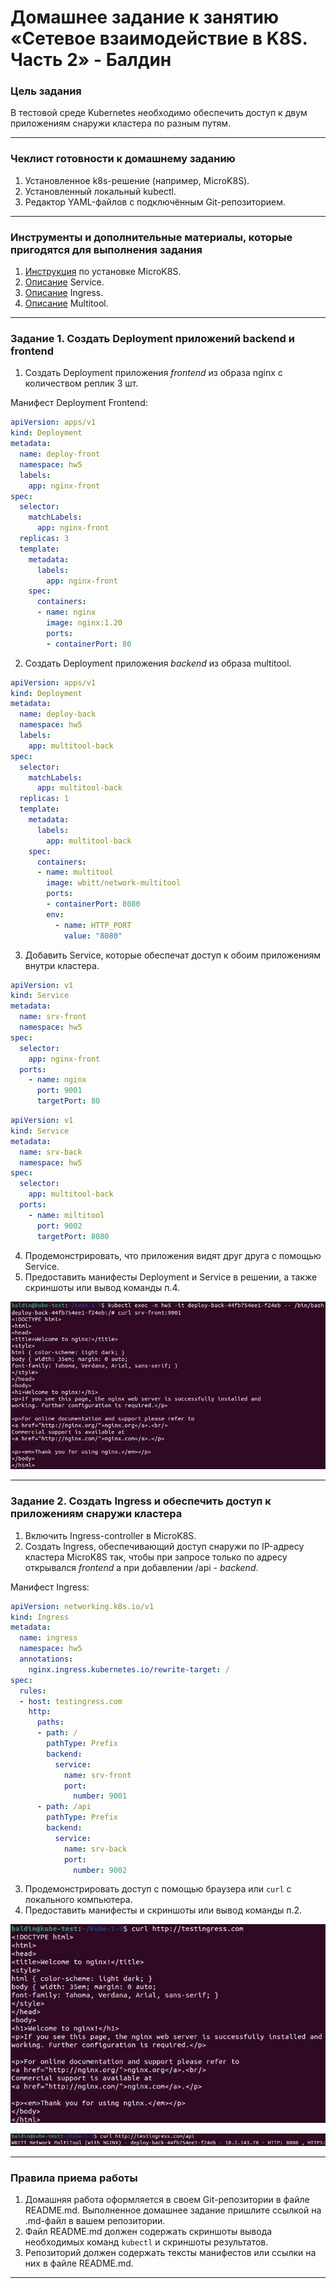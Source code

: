 # Домашнее задание к занятию «Сетевое взаимодействие в K8S. Часть 2» - Балдин

### Цель задания

В тестовой среде Kubernetes необходимо обеспечить доступ к двум приложениям снаружи кластера по разным путям.

------

### Чеклист готовности к домашнему заданию

1. Установленное k8s-решение (например, MicroK8S).
2. Установленный локальный kubectl.
3. Редактор YAML-файлов с подключённым Git-репозиторием.

------

### Инструменты и дополнительные материалы, которые пригодятся для выполнения задания

1. [Инструкция](https://microk8s.io/docs/getting-started) по установке MicroK8S.
2. [Описание](https://kubernetes.io/docs/concepts/services-networking/service/) Service.
3. [Описание](https://kubernetes.io/docs/concepts/services-networking/ingress/) Ingress.
4. [Описание](https://github.com/wbitt/Network-MultiTool) Multitool.

------

### Задание 1. Создать Deployment приложений backend и frontend

1. Создать Deployment приложения _frontend_ из образа nginx с количеством реплик 3 шт.

Манифест Deployment Frontend:

```yaml
apiVersion: apps/v1
kind: Deployment
metadata:
  name: deploy-front
  namespace: hw5
  labels:
    app: nginx-front
spec:
  selector:
    matchLabels:
      app: nginx-front
  replicas: 3
  template:
    metadata:
      labels:
        app: nginx-front
    spec:
      containers:
      - name: nginx
        image: nginx:1.20
        ports:
        - containerPort: 80
```

2. Создать Deployment приложения _backend_ из образа multitool. 

```yaml
apiVersion: apps/v1
kind: Deployment
metadata:
  name: deploy-back
  namespace: hw5
  labels:
    app: multitool-back
spec:
  selector:
    matchLabels:
      app: multitool-back
  replicas: 1
  template:
    metadata:
      labels:
        app: multitool-back
    spec:
      containers:
      - name: multitool
        image: wbitt/network-multitool
        ports:
        - containerPort: 8080
        env: 
          - name: HTTP_PORT
            value: "8080"
```

3. Добавить Service, которые обеспечат доступ к обоим приложениям внутри кластера. 

```yaml
apiVersion: v1
kind: Service
metadata:
  name: srv-front
  namespace: hw5
spec:
  selector:
    app: nginx-front
  ports:
    - name: nginx
      port: 9001
      targetPort: 80
```

```yaml
apiVersion: v1
kind: Service
metadata:
  name: srv-back
  namespace: hw5
spec:
  selector:
    app: multitool-back
  ports:
    - name: miltitool
      port: 9002
      targetPort: 8080
```

4. Продемонстрировать, что приложения видят друг друга с помощью Service.
5. Предоставить манифесты Deployment и Service в решении, а также скриншоты или вывод команды п.4.

![1.1](jpeg/1.jpg)

------

### Задание 2. Создать Ingress и обеспечить доступ к приложениям снаружи кластера

1. Включить Ingress-controller в MicroK8S.
2. Создать Ingress, обеспечивающий доступ снаружи по IP-адресу кластера MicroK8S так, чтобы при запросе только по адресу открывался _frontend_ а при добавлении /api - _backend_.

Манифест Ingress:

```yaml
apiVersion: networking.k8s.io/v1
kind: Ingress
metadata:
  name: ingress
  namespace: hw5
  annotations:
    nginx.ingress.kubernetes.io/rewrite-target: /
spec:
  rules:
  - host: testingress.com
    http:
      paths:
      - path: /
        pathType: Prefix
        backend:
          service:
            name: srv-front
            port:
              number: 9001
      - path: /api
        pathType: Prefix
        backend:
          service:
            name: srv-back
            port:
              number: 9002
```

3. Продемонстрировать доступ с помощью браузера или `curl` с локального компьютера.
4. Предоставить манифесты и скриншоты или вывод команды п.2.

![2.1](jpeg/2.jpg)

![2.2](jpeg/3.jpg)

------

### Правила приема работы

1. Домашняя работа оформляется в своем Git-репозитории в файле README.md. Выполненное домашнее задание пришлите ссылкой на .md-файл в вашем репозитории.
2. Файл README.md должен содержать скриншоты вывода необходимых команд `kubectl` и скриншоты результатов.
3. Репозиторий должен содержать тексты манифестов или ссылки на них в файле README.md.

------
